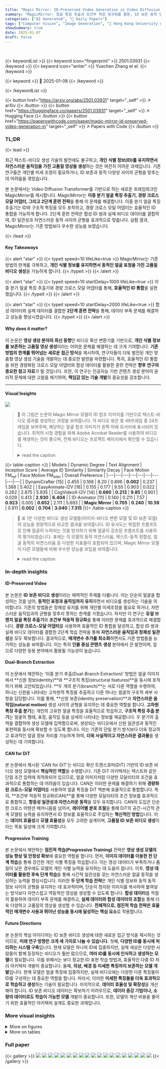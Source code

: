 ```yaml
---
title: "Magic Mirror: ID-Preserved Video Generation in Video Diffusion Transformers"
summary: "MagicMirror: 얼굴 특징 추출과 조건부 적응 정규화를 활용, ID 보존 동적 영상 생성!"
categories: ["AI Generated", "🤗 Daily Papers"]
tags: ["Computer Vision", "Image Generation", "🏢 Hong Kong University of Science and Technology",]
showSummary: true
date: 2025-01-07
draft: false
---
```


<br>

{{< keywordList >}}
{{< keyword icon="fingerprint" >}} 2501.03931 {{< /keyword >}}
{{< keyword icon="writer" >}} Yuechen Zhang et el. {{< /keyword >}}
 
{{< keyword >}} 🤗 2025-01-08 {{< /keyword >}}
 
{{< /keywordList >}}

{{< button href="https://arxiv.org/abs/2501.03931" target="_self" >}}
↗ arXiv
{{< /button >}}
{{< button href="https://huggingface.co/papers/2501.03931" target="_self" >}}
↗ Hugging Face
{{< /button >}}
{{< button href="https://paperswithcode.com/paper/magic-mirror-id-preserved-video-generation-in" target="_self" >}}
↗ Papers with Code
{{< /button >}}




### TL;DR


{{< lead >}}

최근 텍스트-비디오 생성 기술의 발전에도 불구하고, **개인 식별 정보(ID)를 유지하면서 자연스러운 움직임을 가진 고품질 영상을 생성**하는 것은 여전히 어려운 과제입니다. 기존 연구들은 개인별 미세 조정이 필요하거나, ID 보존과 동작 다양성 사이의 균형을 맞추는 데 어려움을 겪었습니다.  

본 논문에서는 Video Diffusion Transformer를 기반으로 하는 새로운 프레임워크인 MagicMirror를 제시합니다.  MagicMirror는 **이중 분기 얼굴 특징 추출기, 경량 크로스 모달 어댑터, 그리고 2단계 훈련 전략**을 통해 이 문제를 해결합니다.  이중 분기 얼굴 특징 추출기는 ID와 구조적 특징을 모두 포착하고, 경량 크로스 모달 어댑터는 효율적인 ID 통합을 가능하게 합니다.  2단계 훈련 전략은 합성 ID 쌍과 실제 비디오 데이터를 결합하여, ID 일관성과 자연스러운 동작 사이의 균형을 효과적으로 맞춥니다.  실험 결과, MagicMirror는 기존 방법보다 우수한 성능을 보였습니다.

{{< /lead >}}


#### Key Takeaways

{{< alert "star" >}}
{{< typeit speed=10 lifeLike=true >}} MagicMirror는 기존 방법의 한계를 극복하고, **개인 식별 정보를 유지하면서 동적인 얼굴 표정을 가진 고품질 비디오 생성**을 가능하게 합니다. {{< /typeit >}}
{{< /alert >}}

{{< alert "star" >}}
{{< typeit speed=10 startDelay=1000 lifeLike=true >}} 이중 분기 얼굴 특징 추출기와 경량 크로스 모달 어댑터를 통해, **효율적인 ID 통합**을 실현했습니다. {{< /typeit >}}
{{< /alert >}}

{{< alert "star" >}}
{{< typeit speed=10 startDelay=2000 lifeLike=true >}} 합성 데이터와 실제 데이터를 결합한 **2단계 훈련 전략**을 통해, 데이터 부족 문제를 해결하고 성능을 향상시켰습니다. {{< /typeit >}}
{{< /alert >}}

#### Why does it matter?
이 논문은 **영상 생성 분야의 최신 동향**인 비디오 확산 변환기를 기반으로, **개인 식별 정보를 보존하는 고품질 영상 생성**이라는 어려운 문제를 해결하는 데 크게 기여합니다. **기존 방법의 한계를 뛰어넘는 새로운 접근 방식**을 제시하여, 연구자들이 더욱 발전된 개인 맞춤형 영상 생성 기술을 개발하는 데 중요한 발판을 마련합니다. 특히, 효율적인 ID 통합을 위한 경량화된 크로스 모달 어댑터와 합성 데이터를 활용한 훈련 전략은 **향후 연구의 중요한 참고 자료**가 될 것입니다. 또한, 이 연구는 인공지능 기반 콘텐츠 생성 분야의 윤리적 문제에 대한 고찰을 제기하여, **책임감 있는 기술 개발**의 중요성을 강조합니다.

------
#### Visual Insights



![](https://arxiv.org/html/2501.03931/x1.png)

> 🔼 이 그림은 논문의 Magic Mirror 모델이 ID 참조 이미지를 기반으로 텍스트-비디오 결과를 생성하는 과정을 보여줍니다. 각 비디오 쌍은 총 49프레임 중 24프레임을 보여주며, 해당하는 얼굴 참조 이미지가 왼쪽 아래 모서리에 표시되어 있습니다. 최적의 시청 경험을 위해 Adobe Acrobat Reader를 사용하여 비디오를 재생하는 것이 좋으며, 전체 비디오는 프로젝트 페이지에서 확인할 수 있습니다.
> <details>
> <summary>read the caption</summary>
> Figure 1: Magic Mirror generates text-to-video results given the ID reference image. Each video pair shows 24 frames (from a total of 49) with its corresponding face reference displayed in the bottom-left corner. Please use Adobe Acrobat Reader for video playback to get optimal viewing experience. Complete videos are available on the project page.
> </details>





{{< table-caption >}}
| Models | Dynamic Degree | Text Alignment | Inception Score | Average ID Similarity | Similarity Decay | Face Motion FM<SUB>ref</SUB> | Face Motion FM<SUB>inter</SUB> | Overall Preference |
|---|---|---|---|---|---|---|---|---|
| DynamiCrafter [15] | 0.455 | 0.168 | 8.20 | 0.896 | **0.002** | 0.237 | 1.388 | 5.402 |
| EasyAnimate-I2V [16] | 0.155 | 0.177 | 9.55 | 0.903 | 0.022 | 0.262 | 2.875 | 5.935 |
| CogVideoX-I2V [14] | **0.660** | **0.213** | **9.85** | 0.901 | 0.029 | 0.413 | **2.930** | **6.404** |
| ID-Animator [11] | 0.140 | 0.211 | 7.57 | **0.923** | 0.005 | **0.652** | 2.111 | 5.693 |
| **Magic Mirror** | **0.705** | **0.240** | **10.59** | 0.911 | **0.002** | **0.704** | **3.040** | **7.315** |{{< /table-caption >}}

> 🔼 표 1은 다양한 비디오 생성 모델들(이미지-비디오 변환 모델 및 ID 보존 모델)의 성능을 정량적으로 비교한 결과를 보여줍니다.  ID 유사도는 복잡한 프롬프트로 인해 얼굴이 누락되는 것을 방지하기 위해 얼굴이 강조된 프롬프트를 사용하여 평가되었습니다.  표에는 각 모델의 동작 자연스러움, 텍스트-동작 정합성, 얼굴 동작의 자연스러움 등 다양한 지표들이 포함되어 있으며, Magic Mirror 모델이 다른 모델들에 비해 우수한 성능을 보임을 보여줍니다.
> <details>
> <summary>read the caption</summary>
> Table 1: Quantitative comparisons. We report results with Image-to-Video and ID-preserved models. ID similarities are evaluated on the corresponding face-enhanced prompts to avoid face missing caused by complex prompts.
> </details>





### In-depth insights


#### ID-Preserved Video
본 논문은 **ID 보존 비디오 생성**이라는 매력적인 주제를 다룹니다.  이는 단순히 얼굴을 합성하는 것을 넘어, **동적인 표정과 움직임까지 유지**하면서 비디오를 생성하는 기술을 의미합니다. 기존의 방법들은 정체성 유지를 위해 개인별 미세조정을 필요로 하거나, 자연스러운 움직임과의 균형을 맞추지 못하는 한계를 가졌습니다. 하지만 이 연구는 **듀얼 브랜치 얼굴 특징 추출기**와 **조건부 적응적 정규화**를 통해 이러한 문제를 효과적으로 해결합니다. **경량 크로스-모달 어댑터**를 사용하여 효율적인 ID 통합을 달성하고, 합성 ID 쌍과 실제 비디오 데이터를 결합한 2단계 학습 전략을 통해 **자연스러운 움직임과 정체성 일관성**을 모두 확보합니다.  결과적으로, **매개변수 추가를 최소화**하면서도 기존 방법들을 능가하는 성능을 보여줍니다.  이는 특히 **인물 중심 콘텐츠 생성** 분야에서 큰 발전이며, 앞으로 다양한 응용 분야에서 활용될 가능성이 높습니다.

#### Dual-Branch Extraction
이 논문에서 제안하는 ‘이중 분기 추출(Dual-Branch Extraction)’ 방법은 얼굴 이미지에서 **신원 정보(identity)**와 **구조적 특징(structural features)**을 동시에 포착하기 위해 고안되었습니다.  **두 개의 분기(branch)**는 서로 다른 역할을 수행하여, 하나는 신원을 나타내는 고차원적 특징을 추출하고 다른 하나는 얼굴의 구조적 세부 사항을 담당합니다.  이를 통해, **신원 보존(identity preservation)**과 **자연스러운 움직임(natural motion)** 생성 사이의 균형을 유지하는 데 중요한 역할을 합니다.  **고차원 특징 추출 분기**는 개인의 고유한 얼굴 특징을 효율적으로 학습하고, **구조적 특징 추출 분기**는 얼굴의 형태, 표정, 움직임 등을 상세히 나타내는 정보를 제공합니다.  두 분기의 출력을 결합하여 생성 모델에 입력함으로써, 생성되는 비디오에서 신원 일관성과 동적인 표현력을 동시에 확보할 수 있도록 합니다.  이는 기존의 단일 분기 방식보다 더욱 정교하고 효과적인 얼굴 정보 처리를 가능하게 하여, **더욱 사실적이고 자연스러운 결과물**을 생성하는 데 기여합니다.

#### CAN for DiT
본 논문에서 제시된 'CAN for DiT'는 비디오 확산 트랜스포머(DiT) 기반의 ID 보존 비디오 생성 모델에서 **핵심적인 역할**을 수행합니다.  기존 DiT 아키텍처는 텍스트와 같은 단일 조건 입력에 최적화되어 있으므로, 얼굴 이미지처럼 다양한 모달리티의 조건을 효과적으로 통합하는 데 어려움이 있습니다. CAN은 이러한 문제를 해결하기 위해 **경량화된 크로스-모달 어댑터**를 사용하여 얼굴 특징을 DiT 백본에 효율적으로 통합합니다.  특히, **조건부 적응적 정규화(CAN)**를 통해 다양한 모달리티의 조건 정보를 효과적으로 통합하고,  **항등성 일관성과 자연스러운 동작**을 모두 유지합니다.  CAN의 도입은 단순한 크로스 어텐션 메커니즘을 넘어서,  **레이어별 분포 조절**을 통해 DiT의 공간-시간적 관계 모델링 능력을 유지하면서  ID 정보를 효율적으로 주입하는 **혁신적인 방법**입니다. 이는  **데이터 효율성**과 **모델 효율성**을 모두 고려한 설계이며,  **고품질 ID 보존 비디오 생성**이라는 목표 달성에 크게 기여합니다.

#### Progressive Training
본 논문에서 제안하는 **점진적 학습(Progressive Training)** 전략은 **영상 생성 모델의 성능 향상 및 안정성 확보**에 중요한 역할을 합니다.  먼저, **이미지 데이터를 이용한 전 단계 학습**을 통해 강건한 개인 식별 특징을 학습합니다. 이는 영상 데이터가 부족하거나 품질이 낮은 경우에도 모델의 개인 식별 능력을 유지하는 데 도움이 됩니다. 이후, **영상 데이터를 활용한 후속 단계 학습**을 통해 시간적 일관성을 갖는 자연스러운 얼굴 동작을 생성하는 능력을 향상시킵니다. 이러한 **두 단계 학습 전략**은 개인 식별 정보와 동적 동작 정보 사이의 균형을 유지하는 데 효과적이며, 단순히 정지된 이미지를 복사하여 붙여넣는 방식보다 자연스럽고 역동적인 영상을 생성할 수 있도록 합니다.  **합성 데이터**를 적절히 활용하여 데이터 부족 문제를 해결하고, **실제 데이터와 합성 데이터의 조합**을 통해 더욱 다양하고 고품질의 영상을 생성할 수 있습니다.  **전체적으로, 점진적 학습 전략은 효율적인 매개변수 사용과 뛰어난 성능을 동시에 달성하는 핵심 요소**로 작용합니다.

#### Future Directions
본 논문의 핵심 아이디어는 ID 보존 비디오 생성에 대한 새로운 접근 방식을 제시하는 것이므로, **미래 연구 방향은 크게 세 가지로 나눌 수 있습니다.** 첫째, **다양한 ID를 동시에 처리하는 시스템 구축**입니다. 현재 모델은 하나의 ID에 집중하지만, 실제 세상은 다양한 사람들이 함께 등장하는 비디오가 훨씬 많으므로, **여러 ID를 동시에 인식하고 생성하는 모델**이 필요합니다. 이를 위해서는 보다 정교한 ID 표현 학습 방법과, 효율적인 다중 ID 처리 아키텍처 개발이 중요합니다. 둘째, **의상, 배경 등 미세한 특징까지 보존하는 모델 개발**입니다. 현재 모델은 얼굴 특징에 집중하지만, 실제 비디오에는 다양한 다른 특징들이 ID를 구성하는 데 중요한 역할을 합니다. 따라서, 이러한 **미세한 특징들을 더욱 효과적으로 학습하고 생성**하는 기술이 필요합니다. 마지막으로, **데이터 효율성 및 확장성**을 개선해야 합니다. ID 보존 비디오 데이터는 확보하기 어려우므로, **데이터 증강 기법이나, 소량의 데이터로도 학습이 가능한 모델** 개발이 중요합니다. 또한, 모델의 계산 비용을 줄이기 위한 효율적인 아키텍처 설계도 중요한 과제입니다.


### More visual insights

<details>
<summary>More on figures
</summary>


![](https://arxiv.org/html/2501.03931/x2.png)

> 🔼 그림 2는 ID 보존 제약 조건으로 인해 동적 얼굴 움직임이 제한적인 ID-Animator[11] 및 비디오 오션[19]과 비교하여 Magic Mirror가 동적인 얼굴 표정을 생성하는 것을 보여줍니다. Magic Mirror는 참조 ID의 정체성을 유지하면서 보다 역동적인 얼굴 표현을 생성합니다. 이 그림은 세 가지 모델의 동적 얼굴 움직임을 비교하여 Magic Mirror의 우수성을 보여줍니다. ID-Animator와 Video Ocean은 얼굴 표정의 범위가 제한적인 반면, Magic Mirror는 자연스럽고 다양한 얼굴 표정을 생성하여 ID 일관성을 유지합니다.
> <details>
> <summary>read the caption</summary>
> Figure 2: Magic Mirror generates dynamic facial motion. ID-Animator [11] and Video Ocean [19] exhibit limited motion range due to a strong identity-preservation constraint. Magic Mirror achieves more dynamic facial expressions while maintaining reference identity fidelity.
> </details>



![](https://arxiv.org/html/2501.03931/x3.png)

> 🔼 그림 3은 Magic Mirror의 개요를 보여줍니다. 이 프레임워크는 ID 및 얼굴 지각기를 사용하는 이중 분기 기능 추출 시스템을 사용하며, DiT 기반 비디오 생성을 위해 교차 모달 어댑터(그림 4 참조)를 사용합니다. 불꽃으로 표시된 학습 가능한 모듈을 최적화함으로써, 제안된 방법은 제어된 비디오 합성을 유지하면서 모델 효율성을 유지하면서 얼굴 특징을 효율적으로 통합합니다.
> <details>
> <summary>read the caption</summary>
> Figure 3: Overview of Magic Mirror. The framework employs a dual-branch feature extraction system with ID and face perceivers, followed by a cross-modal adapter (illustrated in Fig. 4) for DiT-based video generation. By optimizing trainable modules marked by the flame, our method efficiently integrates facial features for controlled video synthesis while maintaining model efficiency.
> </details>



![](https://arxiv.org/html/2501.03931/x4.png)

> 🔼 그림 4는 논문의 3장, Magic Mirror에서 제안하는 방법의 핵심 구성 요소인 DiT(Diffusion Transformer) 블록 내의 Cross-modal adapter에 대한 상세 설명입니다.  이 그림은 ID(Identity) 정보와 얼굴 특징을 효율적으로 DiT에 통합하는 방법을 보여줍니다. 특히, Conditioned Adaptive Normalization (CAN)을 사용하여 각 모달리티(ID, 얼굴 특징, 텍스트, 비디오)에 특화된 특징 변조를 수행하고, decoupled attention integration 기법을 통해 모달리티 간의 정보 융합을 개선하는 것을 강조하고 있습니다.  그림을 통해 dual-branch facial feature extractor, lightweight cross-modal adapter with CAN, 그리고 two-stage training 전략 등의 세부적인 구현 방식을 이해할 수 있습니다.
> <details>
> <summary>read the caption</summary>
> Figure 4: Cross-modal adapter in DiT blocks, featuring Conditioned Adaptive Normalization (CAN) for modal-specific feature modulation and decoupled attention integration.
> </details>



![](https://arxiv.org/html/2501.03931/x5.png)

> 🔼 본 논문의 그림 5는 ID-보존 비디오 생성을 위한 데이터셋 구성 과정을 보여줍니다.  이미지 전처리 단계(A-D)와 비디오 미세조정 단계(D)의 데이터셋이 포함됩니다.  자기 참조 데이터(A, B)와 동일한 신원을 가진 필터링된 합성 쌍(C, D)을 모두 사용합니다. 각 단계별 이미지와 합성 이미지의 수량이 제시되어 있습니다.  자기 참조 데이터는 실제 이미지를 사용하여 ID 특징을 학습하고, 합성 데이터는 ID 일관성을 유지하면서 데이터 부족 문제를 해결하는 데 사용됩니다.  필터링 과정을 통해 낮은 품질이나 일관성이 없는 데이터는 제거하고, 고품질 데이터만을 사용하여 모델의 성능을 향상시킵니다.
> <details>
> <summary>read the caption</summary>
> Figure 5: Overview of our training datasets. The pipeline includes image pre-training data (A-D) and video post-training data (D). We utilize both self-reference data (A, B) and filtered synthesized pairs with the same identity (C, D). Numbers of (images + synthesized images) are reported.
> </details>



![](https://arxiv.org/html/2501.03931/x6.png)

> 🔼 그림 6은 제시된 텍스트 프롬프트에 따라 다양한 비디오 생성 모델이 생성한 결과물들을 정성적으로 비교 분석한 결과를 보여줍니다. 각각의 비디오 예시에 대해, 왼쪽 상단에는 해당 비디오의 캡션과 참조 이미지가 함께 제시되어 있습니다. 이를 통해 다양한 모델들의 결과물을 직관적으로 비교하고, 각 모델의 장단점과 특징을 보다 명확하게 파악할 수 있습니다. 특히, 본 논문에서 제안된 Magic Mirror 모델의 성능을 기존의 다른 모델들과 비교 분석하여, 그 우수성을 시각적으로 보여주는 데 초점을 맞추고 있습니다.
> <details>
> <summary>read the caption</summary>
> Figure 6: Qualitative comparisons. Captions and reference identity images are presented in the top-left corner for each case.
> </details>



![](https://arxiv.org/html/2501.03931/x7.png)

> 🔼 그림 7은 Magic Mirror 모델의 성능에 대한 ablation study 결과를 보여줍니다. 왼쪽은 모델의 구성 요소(모듈)별 ablation study 결과이고, 오른쪽은 학습 전략(이미지 전처리, 비디오 미세 조정)별 ablation study 결과입니다. 각 ablation study는 특정 모듈이나 학습 전략을 제거하거나 변경했을 때 모델 성능이 어떻게 달라지는지 보여줍니다. 이를 통해 각 모듈과 학습 전략이 모델 성능에 미치는 영향을 정량적으로 분석하고, 모델의 설계 및 학습 과정을 개선하는 데 활용할 수 있습니다.
> <details>
> <summary>read the caption</summary>
> Figure 7: Examples for ablation studies. Left: Ablation on modules. Right: Ablation on and training strategies.
> </details>



![](https://arxiv.org/html/2501.03931/x8.png)

> 🔼 그림 8은 제안된 방법의 핵심 구성 요소인 조건부 적응적 정규화(CAN)의 효과를 보여줍니다. CAN 없이 이미지 사전 훈련 단계에서 모델은 헤어스타일과 같은 가장 기본적인 외모 특징도 제대로 학습하지 못하는 반면, CAN을 사용하면 모델이 더 빠르게 수렴하고 더 나은 성능을 달성한다는 것을 보여줍니다.  이를 통해 CAN이 효율적인 ID 통합에 중요한 역할을 한다는 것을 시각적으로 확인할 수 있습니다.
> <details>
> <summary>read the caption</summary>
> Figure 8: CAN speeds up the convergence. Without the Conditioned Adaptive Normalization, the model cannot fit the simplest appearance features like hairstyle in the image pre-train stage.
> </details>



![](https://arxiv.org/html/2501.03931/x9.png)

> 🔼 그림 9는 t-SNE를 사용하여 다양한 모드(얼굴, 텍스트, 비디오)의 스케일 분포를 시각적으로 보여줍니다. 각 점은 고유한 시간 단계와 레이어 인덱스를 갖는 스케일을 나타냅니다. 또한, 색상을 달리하여 텍스트와 비디오의 적응적 스케일 변화를 보여줍니다. 이 그림은 조건부 적응 정규화(CAN) 메커니즘의 효과를 시각적으로 확인하고, 각 모드의 스케일 분포가 시간에 따라 어떻게 변하는지를 보여주는 데 도움이 됩니다.  다양한 모드의 스케일 분포를 시각화하여 조건부 적응 정규화(CAN)의 효과를 보여주는 그림입니다.
> <details>
> <summary>read the caption</summary>
> Figure 9:  Different modalities’ scale distribution using t-SNE. Each point represents the scale with a unique timestep-layer index. We also illustrate a shift variant on text and video’s adaptive scale using different colors.
> </details>



![](https://arxiv.org/html/2501.03931/x10.png)

> 🔼 그림 10은 논문의 데이터 전처리 파이프라인을 자세히 보여줍니다. 그림 5를 기반으로 하여, 포괄적인 필터링 기준, 프롬프트 예시 및 처리 과정을 보여줍니다. 데이터 흐름은 파란색 화살표로 표시되며, 데이터 제외 규칙은 빨간색 화살표로 표시됩니다.  이 그림은 LAION-Face, SFHQ, FFHQ, Pexels, Mixkit 등 다양한 데이터셋에서 수집한 이미지와 비디오 데이터를 어떻게 전처리하고 필터링하여 모델 학습에 사용했는지 보여주는 상세한 과정을 담고 있습니다.  각 단계에서 이미지 해상도, 얼굴 검출 결과, 프롬프트 적합성, 유사도 등 다양한 기준을 적용하여 품질이 낮거나 모델 학습에 부적합한 데이터를 제거하고 있습니다.  이는 최종적으로 고품질의 학습 데이터셋을 구축하여 모델 성능 향상에 기여합니다.
> <details>
> <summary>read the caption</summary>
> Figure 10: Detailed training data processing pipeline. Building upon Fig. 5, we illustrate comprehensive filtering criteria, prompt examples, and processing specifications. The data flow is indicated by blue arrows, while filtering rules leading to data exclusion are marked with red arrows.
> </details>



![](https://arxiv.org/html/2501.03931/x11.png)

> 🔼 그림 11은 간결한 프롬프트와 풍부한 프롬프트를 사용했을 때 이미지-비디오 생성 모델의 성능 차이를 보여줍니다. 간결한 프롬프트는 모델이 이미지의 세부 정보를 충분히 포착하지 못하고, 결과적으로 비디오 생성 과정에서 오류가 발생할 가능성이 높습니다. 반면 풍부한 프롬프트는 모델이 이미지의 다양한 특징을 더욱 정확하게 이해하여 더욱 사실적이고 자연스러운 비디오를 생성할 수 있도록 돕습니다. 그림에서는 오류가 발생한 프레임을 붉은색으로 표시하여 쉽게 구분할 수 있도록 하였습니다. 첫 번째 프레임의 이미지는 풍부한 프롬프트를 사용하여 생성되었습니다.
> <details>
> <summary>read the caption</summary>
> Figure 11: Impact of prompt length on image-to-video generation. We demonstrate how image-to-video models perform differently with concise versus enhanced prompts. Frames with large artifacts are marked in red. First frame images are generated from enhanced prompts.
> </details>



![](https://arxiv.org/html/2501.03931/x12.png)

> 🔼 그림 12는 얼굴 움직임(Face Motion, FM) 계산 방법을 보여줍니다.  FMref는 참조 이미지(reference image)와 생성된 비디오 프레임 간의 얼굴 움직임 차이를 측정합니다. 이미지의 종횡비를 정규화하여 위치 편향을 제거합니다.  FMinter는 연속된 비디오 프레임 간의 얼굴 움직임 차이를 측정합니다. 이때는 원본 프레임을 사용하여 이동 변화를 보존합니다.  두 지표 모두 RetinaFace를 사용하여 얼굴 랜드마크를 추출하고, 정규화된 좌표 간의 L2 거리를 계산하여 움직임을 정량화합니다.  즉, 얼굴의 움직임을 참조 이미지와의 차이와 프레임 간의 차이, 두 가지 관점에서 정량적으로 분석하는 방법을 설명하는 그림입니다.
> <details>
> <summary>read the caption</summary>
> Figure 12: Face Motion (FM) calculation. FMinterinter{}_{\text{inter}}start_FLOATSUBSCRIPT inter end_FLOATSUBSCRIPT follows a similar computation across consecutive video frames.
> </details>



![](https://arxiv.org/html/2501.03931/x13.png)

> 🔼 그림 13은 조건부 적응적 정규화(Conditioned Adaptive Normalization, CAN)의 상세한 구현을 보여줍니다. 그림의 설명은  φcond(위 그림에서 마스크 처리되지 않은 영역)의 확장된 아키텍처를 보여주는 것으로, 각 변환 단계에서의 입력 및 출력 텐서 차원에 대한 포괄적인 주석을 포함하고 있습니다.  CAN은 텍스트와 비디오 특징들에 얼굴 특징들을 효율적으로 통합하여 ID 정보를 유지하면서 동적인 얼굴 표정을 생성하는 데 중요한 역할을 합니다.  이 그림은 CAN이 어떻게 작동하는지, 그리고 각 층에서의 텐서 크기가 어떻게 변하는지를 시각적으로 보여줌으로써, 논문의 핵심 기술에 대한 이해를 높이는 데 도움을 줍니다.
> <details>
> <summary>read the caption</summary>
> Figure 13: Detailed implementation of Conditioned Adaptive Normalization. We present the expanded architecture of φcondsubscript𝜑cond\varphi_{\text{cond}}italic_φ start_POSTSUBSCRIPT cond end_POSTSUBSCRIPT (illustrated in the unmasked region above) with comprehensive annotations of input-output tensor dimensions at each transformation.
> </details>



![](https://arxiv.org/html/2501.03931/x14.png)

> 🔼 그림 14는 모델의 변조 계층(modulation layer)이 데이터 분포를 어떻게 반영하는지 보여줍니다. 변조 계층의 가중치만 미세 조정했을 때, 서로 다른 데이터 분포에 대한 적응력이 향상되어 공간적 정확도(spatial fidelity)와 시간적 동적 특성(temporal dynamics) 모두에 영향을 미치는 것을 보여줍니다.  즉, CelebV-Text와 Pexels 데이터셋으로 각각 미세 조정한 결과를 비교하여, 데이터셋의 특성에 따라 변조 계층이 다르게 반응하며, 이는 최종적으로 생성된 영상의 질에 영향을 준다는 것을 시각적으로 보여줍니다.
> <details>
> <summary>read the caption</summary>
> Figure 14: Modulation layers reflect data distribution. Fine-tuning solely the modulation layer weights demonstrates adaptation to distinct data distributions, affecting both spatial fidelity and temporal dynamics.
> </details>



![](https://arxiv.org/html/2501.03931/x15.png)

> 🔼 그림 15는 Magic Mirror의 한계를 보여줍니다. (a)는 세세한 얼굴 특징과 액세서리의 보존 실패를 보여주는 반면, (b)는 시간적 일관성이 부족한 동영상에서의 움직임 인공물을 보여줍니다.  (a)에서는 모델이 얼굴의 섬세한 부분이나 액세서리와 같은 세부적인 특징들을 정확하게 재현하는 데 어려움을 겪는다는 것을 보여줍니다. 생성된 이미지에서 머리카락이나 안경테와 같은 디테일이 누락되거나 부정확하게 표현될 수 있습니다. (b)에서는 생성된 비디오에서 시간에 따라 일관되지 않은 움직임이 나타날 수 있음을 시각적으로 보여줍니다. 예를 들어, 얼굴 표정의 변화가 자연스럽지 않거나, 머리카락이나 의복의 움직임이 비현실적으로 보일 수 있습니다. 이러한 문제는 주로 모델의 학습 데이터 부족이나 모델 구조의 한계로 인해 발생할 수 있습니다. 
> <details>
> <summary>read the caption</summary>
> Figure 15: Limitations of Magic Mirror. (a) Fine-grained feature preservation failure in facial details and accessories. (b) Motion artifacts in generated videos showing temporal inconsistencies.
> </details>



![](https://arxiv.org/html/2501.03931/x16.png)

> 🔼 그림 16은 Magic Mirror의 추가적인 활용 사례를 보여줍니다.  본 논문에서 제시된 기법을 사용하면, 다양한 예술적 스타일을 적용하여 신원이 보존된 비디오를 생성할 수 있습니다. 또한, 일관된 등장인물을 사용하여 여러 장면으로 구성된 비디오를 생성하는 것도 가능합니다.  자세한 결과는 프로젝트 페이지에서 확인할 수 있습니다.
> <details>
> <summary>read the caption</summary>
> Figure 16: Additional applications of Magic Mirror. We can generate identity-preserved videos across artistic styles and can generate multi-shot videos with consistent characters. More results are presented in the project page.
> </details>



![](https://arxiv.org/html/2501.03931/x17.png)

> 🔼 그림 17은 Magic Mirror를 사용한 이미지 생성 결과를 보여줍니다. 이미지 전처리 단계의 모델은 참조 ID(Ref-ID)의 ID 임베딩을 포착하지만 이미지 품질, 스타일, 배경과 같은 저수준 분포에 과적합되는 것을 보여줍니다.  즉, 참조 이미지의 얼굴 특징은 잘 반영되지만, 이미지의 전반적인 품질, 스타일, 배경은 참조 이미지와 다를 수 있다는 것을 의미합니다.  모델이 개인의 얼굴 특징을 잘 학습했지만, 이미지의 다른 세부적인 요소는 충분히 학습하지 못했기 때문에 나타나는 현상으로 해석할 수 있습니다.
> <details>
> <summary>read the caption</summary>
> Figure 17: Image generation using Magic Mirror. Model in the image pre-train stage captures ID embeddings of the reference ID (Ref-ID), yet over-fits on some low-level distributions such as image quality, style, and background.
> </details>



![](https://arxiv.org/html/2501.03931/x18.png)

> 🔼 그림 18은 기존의 이미지-비디오 변환(I2V) 방식에 비해 Magic Mirror의 장점을 보여줍니다. Magic Mirror는 부분적으로 가려진 초기 프레임을 포함한 다양한 어려운 상황에서도 성공적으로 작동하며, 복잡한 얼굴 동작을 통해 신원 일관성을 유지합니다. 이는 기존 I2V 방식의 한계를 해결하는 것입니다.  즉, Magic Mirror는 초기 프레임이 부분적으로 가려져 있거나 얼굴 표정이 복잡한 경우에도 안정적으로 작동하여, 동영상 전반에 걸쳐 일관된 신원을 유지하는 능력을 보여줍니다.
> <details>
> <summary>read the caption</summary>
> Figure 18: Advantages over I2V generation. Magic Mirror successfully handles challenging scenarios including partially occluded initial frames and maintains identity consistency through complex facial dynamics, addressing limitations of traditional I2V approaches.
> </details>



</details>




<details>
<summary>More on tables
</summary>


{{< table-caption >}}
| Models | Visual Quality | Text Alignment | Dynamic Degree | ID Similarity |
|---|---|---|---|---|
| DynamiCrafter [15] | 6.03 | 7.29 | 4.85 | 5.87 |
| EasyAnimate-I2V [16] | 6.62 | 8.21 | 5.57 | 6.01 |
| CogVideoX-I2V [14] | 6.86 | 8.31 | 6.55 | 6.22 |
| ID-Animator [11] | 5.63 | 6.37 | 4.06 | 6.70 |
| Magic Mirror | 6.97 | 8.88 | 7.02 | 6.39 |{{< /table-caption >}}
> 🔼 표 2는 사용자 연구 결과를 보여줍니다.  다양한 지표(시각적 품질, 텍스트 정합도, 동적 수준, ID 유사도)에 대한 사용자 평가 점수를 포함하여 Magic Mirror 모델의 주관적 성능을 평가합니다.  각 지표는 1에서 10까지의 척도로 평가되었습니다. 이 표는 정량적 결과(표 1)를 보완하여, Magic Mirror 모델의 성능을 다각적으로 분석하고 주관적 사용자 경험을 제시합니다.
> <details>
> <summary>read the caption</summary>
> Table 2: User study results.
> </details>

{{< table-caption >}}
| Model | Memory | Parameters | Time |
|---|---|---|---|
| CogVideoX-5B [14] | 24.9 GiB | 10.5B | 204s |
| Magic Mirror | 28.6 GiB | 12.8B | 209s |{{< /table-caption >}}
> 🔼 표 3은 Magic Mirror 모델의 계산 오버헤드를 보여줍니다.  CogVideoX-5B 모델과 비교하여 Magic Mirror 모델의 메모리 사용량, 매개변수 수, 추론 시간을 비교 분석하여 모델의 효율성을 평가합니다. 특히, 49프레임의 480P 비디오 생성에 필요한 리소스를 중점적으로 제시합니다.
> <details>
> <summary>read the caption</summary>
> Table 3: Computation overhead of Magic Mirror.
> </details>

</details>




### Full paper

{{< gallery >}}
<img src="paper_images/1.png" class="grid-w50 md:grid-w33 xl:grid-w25" />
<img src="paper_images/2.png" class="grid-w50 md:grid-w33 xl:grid-w25" />
<img src="paper_images/3.png" class="grid-w50 md:grid-w33 xl:grid-w25" />
<img src="paper_images/4.png" class="grid-w50 md:grid-w33 xl:grid-w25" />
<img src="paper_images/5.png" class="grid-w50 md:grid-w33 xl:grid-w25" />
<img src="paper_images/6.png" class="grid-w50 md:grid-w33 xl:grid-w25" />
<img src="paper_images/7.png" class="grid-w50 md:grid-w33 xl:grid-w25" />
<img src="paper_images/8.png" class="grid-w50 md:grid-w33 xl:grid-w25" />
<img src="paper_images/9.png" class="grid-w50 md:grid-w33 xl:grid-w25" />
<img src="paper_images/10.png" class="grid-w50 md:grid-w33 xl:grid-w25" />
<img src="paper_images/11.png" class="grid-w50 md:grid-w33 xl:grid-w25" />
<img src="paper_images/12.png" class="grid-w50 md:grid-w33 xl:grid-w25" />
<img src="paper_images/13.png" class="grid-w50 md:grid-w33 xl:grid-w25" />
<img src="paper_images/14.png" class="grid-w50 md:grid-w33 xl:grid-w25" />
<img src="paper_images/15.png" class="grid-w50 md:grid-w33 xl:grid-w25" />
<img src="paper_images/16.png" class="grid-w50 md:grid-w33 xl:grid-w25" />
<img src="paper_images/17.png" class="grid-w50 md:grid-w33 xl:grid-w25" />
<img src="paper_images/18.png" class="grid-w50 md:grid-w33 xl:grid-w25" />
<img src="paper_images/19.png" class="grid-w50 md:grid-w33 xl:grid-w25" />
{{< /gallery >}}